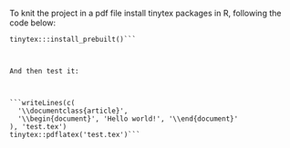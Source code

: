To knit the project in a pdf file install tinytex packages in R, following the code below: 




```install.packages('tinytex')
tinytex:::install_prebuilt()```



And then test it: 



```writeLines(c(
  '\\documentclass{article}',
  '\\begin{document}', 'Hello world!', '\\end{document}'
), 'test.tex')
tinytex::pdflatex('test.tex')```
